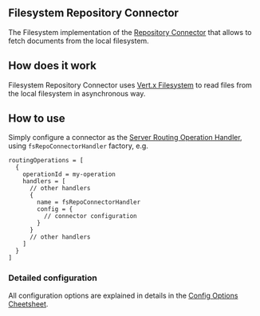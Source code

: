 ## Filesystem Repository Connector
The Filesystem implementation of the [Repository Connector](https://github.com/Knotx/knotx-repository-connector#repository-connector)
that allows to fetch documents from the local filesystem.

## How does it work
Filesystem Repository Connector uses [Vert.x Filesystem](https://vertx.io/docs/vertx-core/java/#_using_the_file_system_with_vert_x) 
to read files from the local filesystem in asynchronous way.

## How to use
Simply configure a connector as the [Server Routing Operation Handler](https://github.com/Knotx/knotx-server-http#routing-operations),
using `fsRepoConnectorHandler` factory, e.g.  
```hocon
routingOperations = [
  {
    operationId = my-operation
    handlers = [
      // other handlers
      {
        name = fsRepoConnectorHandler
        config = {
          // connector configuration
        }
      }
      // other handlers
    ]
  }
]

```

### Detailed configuration
All configuration options are explained in details in the [Config Options Cheetsheet](https://github.com/Knotx/knotx-repository-connector/tree/master/fs/docs/asciidoc/dataobjects.adoc).
